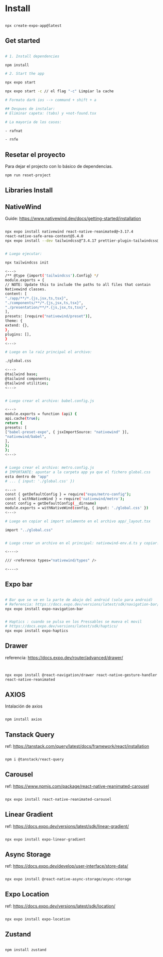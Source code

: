 # Install

```sh

npx create-expo-app@latest

```

## Get started

```bash

# 1. Install dependencies

npm install

# 2. Start the app

npx expo start

npx expo start -c // el flag "-c" Limpiar la cache

```

```sh
# Formato dark ios --> command + shift + a 

## Despues de instalar:
# Eliminar capeta: (tabs) y +not-found.tsx

# La mayoria de los casos:

- rafnat

- rnfe

```

## Resetar el proyecto

Para dejar el projecto con lo básico de dependencias.

```bash
npm run reset-project
```

## Libraries Install


## NativeWind

Guide: https://www.nativewind.dev/docs/getting-started/installation

```sh

npx expo install nativewind react-native-reanimated@~3.17.4
react-native-safe-area-context@5.4.0
npx expo install --dev tailwindcss@^3.4.17 prettier-plugin-tailwindcss@^0.5.11


# Luego ejecutar:

npx tailwindcss init

<--->
/** @type {import('tailwindcss').Config} */
module.exports = {
// NOTE: Update this to include the paths to all files that contain
Nativewind classes.
content: [
"./app/**/*.{js,jsx,ts,tsx}",
"./components/**/*.{js,jsx,ts,tsx}",
"./presentation/**/*.{js,jsx,ts,tsx}",
],
presets: [require("nativewind/preset")],
theme: {
extend: {},
},
plugins: [],
}
<--->

# Luego en la raíz principal el archivo:

./global.css

<--->
@tailwind base;
@tailwind components;
@tailwind utilities;
<--->


# Luego crear el archivo: babel.config.js

<--->
module.exports = function (api) {
api.cache(true);
return {
presets: [
["babel-preset-expo", { jsxImportSource: "nativewind" }],
"nativewind/babel",
],
};
};
<--->


# Luego crear el archivo: metro.config.js
# IMPORTANTE: apuntar a la carpeta app ya que el fichero global.css
esta dentro de "app"
# ... { input: './global.css' })

<--->
const { getDefaultConfig } = require("expo/metro-config");
const { withNativeWind } = require('nativewind/metro');
const config = getDefaultConfig(__dirname)
module.exports = withNativeWind(config, { input: './global.css' })
<--->

# Luego en copiar el import solamente en el archivo app/_layout.tsx

import "../global.css"


# Luego crear un archivo en el principal: nativewind-env.d.ts y copiar:

<---->

/// <reference types="nativewind/types" />

<---->

```

## Expo bar

```sh

# Bar que se ve en la parte de abajo del android (solo para android)
# Referencia: https://docs.expo.dev/versions/latest/sdk/navigation-bar/
npx expo install expo-navigation-bar


# Haptics : cuando se pulsa en los Pressables se mueva el movil
# https://docs.expo.dev/versions/latest/sdk/haptics/
npx expo install expo-haptics

```

## Drawer
referencia: https://docs.expo.dev/router/advanced/drawer/

```sh


npx expo install @react-navigation/drawer react-native-gesture-handler
react-native-reanimated

```

## AXIOS

Intalación de axios

```sh

npm install axios

```

## Tanstack Query

ref: https://tanstack.com/query/latest/docs/framework/react/installation

```sh

npm i @tanstack/react-query

```

## Carousel

ref: https://www.npmjs.com/package/react-native-reanimated-carousel

```sh

npx expo install react-native-reanimated-carousel

```

## Linear Gradient

ref: https://docs.expo.dev/versions/latest/sdk/linear-gradient/

```sh

npx expo install expo-linear-gradient

```
## Async Storage

ref: https://docs.expo.dev/develop/user-interface/store-data/

```sh

npx expo install @react-native-async-storage/async-storage

```
## Expo Location

ref: https://docs.expo.dev/versions/latest/sdk/location/

```sh

npx expo install expo-location

```
## Zustand

```sh

npm install zustand

```

